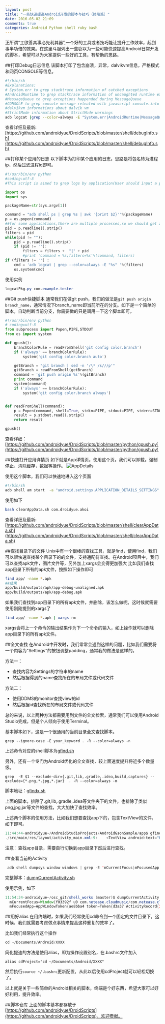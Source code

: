 ```yaml
---
layout: post
title: "一些快速提高Android开发的脚本与技巧（终端篇）"
date: 2016-05-02 21:09
comments: true
categories: Android Python shell ruby bash
---
```


正所谓“工欲善其事必先利其器”,一个好的工具或者技巧能让提升工作效率，起到事半功倍的效果。在这里斗胆列出一些窃以为一些可能快速提高Android日常开发的脚本，希望可以为大家提供一些好的工具，有帮助的思路。
<!--more-->

##打印Debug日志信息
该脚本打印了包含崩溃，异常，dalvikvm信息，严格模式和网页CONSOLE等信息。
```bash
#!/bin/sh
#Explanations:
# System.err to grep stacktrace information of catched exceptions
#AndroidRuntime to grep stacktrace information of uncaughted runtime exceptions
#MessageQueue to grep exceptions happended during MessageQueue
#CONSOLE to grep console message releated with javascript console.info
#dalvikvm informations about dalvik vm
#StrictMode information about StrictMode warnings
adb logcat |grep --color=always -E "System.err|AndroidRuntime|MessageQueue|CONSOLE|W/Bundle|dalvikvm|StrictMode"
```

查看详细及最新: [https://github.com/androidyue/DroidScripts/blob/master/shell/debugInfo.sh](https://github.com/androidyue/DroidScripts/blob/master/shell/debugInfo.sh)

##打印某个应用的日志
以下脚本为打印某个应用的日志，思路是将包名转为进程ip，然后过滤进程id即可。
```python
#!/usr/bin/env python
#coding:utf-8
#This script is aimed to grep logs by application(User should input a packageName and then we look up for the process ids then separate logs by process ids).

import os
import sys

packageName=str(sys.argv[1])

command = "adb shell ps | grep %s | awk '{print $2}'"%(packageName)
p = os.popen(command)
##for some applications,there are multiple processes,so we should get all the process id
pid = p.readline().strip()
filters = pid
while(pid != ""):
    pid = p.readline().strip()
    if (pid != ''):
        filters = filters +  "|" + pid
        #print 'command = %s;filters=%s'%(command, filters)
if (filters != '') :
    cmd = 'adb logcat | grep --color=always -E "%s" '%(filters)
    os.system(cmd)
```
使用实例
```java
logcatPkg.py com.example.tester
```

##Git push快捷脚本
通常我们在做git push，我们的做法是`git push origin branch_name`，通常情况下branch_name即当前所在的分支。如下是一个简单的脚本，自动判断当前分支，你需要做的只是调用一下这个脚本即可。
```python
#!/usr/bin/env python
# coding=utf-8
from subprocess import Popen,PIPE,STDOUT
from os import system

def gpush():
    branchColorRule = readFromShell('git config color.branch')
    if ('always' == branchColorRule):
        system('git config color.branch auto')

    getBranch = "git branch | sed -n '/\* /s///p'"
    gitBranch = readFromShell(getBranch)
    command = 'git push origin %s'%(gitBranch)
    print command
    system(command)
    if ('always' == branchColorRule):
        system('git config color.branch always')


def readFromShell(command):
    p = Popen(command, shell=True, stdin=PIPE, stdout=PIPE, stderr=STDOUT, close_fds=True)
    result = p.stdout.read().strip()
    return result

gpush()
```

查看详细：[https://github.com/androidyue/DroidScripts/blob/master/python/gpush.py](https://github.com/androidyue/DroidScripts/blob/master/python/gpush.py)


##快速打开应用详情页
如下就是App详情页，使用这个页，我们可以卸载，强制停止，清除缓存，数据等操作。
![AppDetails](https://asset.droidyue.com/broken_images/app_details.jpeg)

使用这个脚本，我们可以快速地进入这个页面
```bash
#!/bin/sh 
adb shell am start  -a "android.settings.APPLICATION_DETAILS_SETTINGS" -d "package:$1"
```
使用如下
```bash
bash clearAppData.sh com.droidyue.akoi
```
查看详细及最新: [https://github.com/androidyue/DroidScripts/blob/master/shell/clearAppData.sh](https://github.com/androidyue/DroidScripts/blob/master/shell/clearAppData.sh)


##查找目录下的文件
Unix中有一个很棒的查找工具，就是find，使用find，我们可以很快速查找某个目录下的的文件，支持通配符查找。在Android项目中，我们可以查找apk文件，图片文件等，另外加上xargs会变得更加强大
比如我们查找app目录下所有的apk文件，按照如下操作即可
```bash
find app/ -name *.apk
##结果
app/build/outputs/apk/app-debug-unaligned.apk
app/build/outputs/apk/app-debug.apk
```

如果我们查找到app目录下的所有apk文件，并删除，该怎么做呢，这时候就需要使用刚刚提到的xargs了
```bash
find app/ -name *.apk | xargs rm
```
xargs会将上一个命令的输出结果作为下一个命令的输入，如上操作就可以删除app目录下的所有apk文件。

##全文查找
在Android中开发时，我们常常会遇到这样的问题，比如我们需要将一个内容为"Settings"的按钮调整padding，通常我的做法是这样的。

方法一：

  * 查找内容为Settings的字符串的name
  * 然后根据得到的name查找所在的布局文件或代码文件

方法二：

  * 使用DDMS的monitor查找view的id
  * 然后根据id查找所在的布局文件或代码文件

总的来说，以上两种方法都需要用到文件的全文检索，通常我们可以使用Android Studio完成，但是个人倾向于使用Terminal。

基本脚本如下，这是一个很通用的当前目录全文查找脚本。
```
grep --ignore-case -E your_keyword . -R --color=always -n
```
上述命令对应的shell脚本为[gfind.sh](https://github.com/androidyue/DroidScripts/blob/master/shell/gfind.sh)

另外，还有一个专门为Android优化的全文查找，较上面速度提升将近多个数量级。
```
grep  -E $1 --exclude-dir={.git,lib,.gradle,.idea,build,captures} --exclude={*.png,*.jpg,*.jar}  . -R --color=always -n
```
脚本地址：[gfindx.sh](https://github.com/androidyue/DroidScripts/blob/master/shell/gfindx.sh)

上面的脚本，排除了.git,lib,.gradle,.idea等文件夹下的文件，也排除了类似png,jpg,jar等文件的查找，大大加快了查找效率。

上述两个脚本的使用方法，比如我们想要查找app下的，包含TextView的文件，如下即可。
```java
11:44:44-androidyue~/AndroidStudioProjects/AndroidGsonSample/app$ gfindx.sh TextView
./src/main/res/layout/activity_main.xml:9:    <TextView android:text="Hello World!" android:layout_width="wrap_content"
```
注意：查找app目录，需要自行切换到app目录下然后进行查找。

##查看当前的Activity
```java
 adb shell dumpsys window windows | grep -E 'mCurrentFocus|mFocusedApp' --color=always
```
完整脚本：[dumpCurrentActivity.sh](https://github.com/androidyue/DroidScripts/blob/master/shell/dumpCurrentActivity.sh)

使用示例，如下
```java
11:54:34-androidyue~/osc_git/shell_works (master)$ dumpCurrentActivity.sh 
  mCurrentFocus=Window{f03392f u0 com.netease.cloudmusic/com.netease.cloudmusic.activity.PlayerActivity}
  mFocusedApp=AppWindowToken{ae8bba4 token=Token{d3a37 ActivityRecord{19df1b36 u0 com.netease.cloudmusic/.activity.PlayerActivity t11318}}}
```

##用好alias
在用终端时，如果我们经常使用cd命令到一个固定的文件目录下，这时候，我们就需要考虑做点事情来提高这种重复的效率了。

比如我们经常执行这个操作
```java
cd ~/Documents/Android/XXXX
```

简化提速的方法是使用alias，即为操作设置别名，在.bashrc文件加入
```
alias cdProject="cd ~/Documents/Android/XXXX"
```
然后执行`source ~/.bashrc`更新配置，从此以后使用cdProject就可以轻松切换了。


以上就是关于一些简单的Android相关的脚本，终端是个好东西，希望大家可以好好利用，提升效率。


##脚本仓库
上面的脚本基本都存放于[https://github.com/androidyue/DroidScripts](https://github.com/androidyue/DroidScripts)，欢迎贡献。

